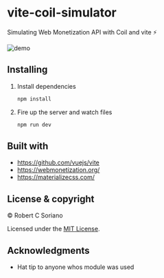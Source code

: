 # vite-coil-simulator

Simulating Web Monetization API with Coil and vite ⚡

![demo](https://i.imgur.com/DTt4q0y.gif)

## Installing

1. Install dependencies

   ```bash
   npm install
   ```

2. Fire up the server and watch files

   ```bash
   npm run dev
   ```

## Built with

- https://github.com/vuejs/vite
- https://webmonetization.org/
- https://materializecss.com/

## License & copyright

© Robert C Soriano

Licensed under the [MIT License](LICENSE.md).

## Acknowledgments

- Hat tip to anyone whos module was used
